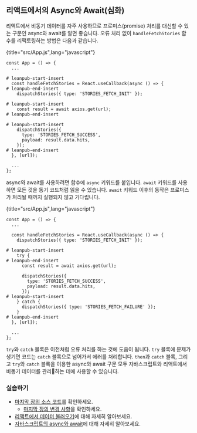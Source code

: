 ## 리액트에서의 Async와 Await(심화)

리액트에서 비동기 데이터를 자주 사용하므로 프로미스(promise) 처리를 대신할 수 있는 구문인 async와 await를 알면 좋습니다. 오류 처리 없이 `handleFetchStories` 함수를 리팩토링하는 방법은 다음과 같습니다.

{title="src/App.js",lang="javascript"}
~~~~~~~
const App = () => {
  ...

# leanpub-start-insert
  const handleFetchStories = React.useCallback(async () => {
# leanpub-end-insert
    dispatchStories({ type: 'STORIES_FETCH_INIT' });

# leanpub-start-insert
    const result = await axios.get(url);
# leanpub-end-insert

# leanpub-start-insert
    dispatchStories({
      type: 'STORIES_FETCH_SUCCESS',
      payload: result.data.hits,
    });
# leanpub-end-insert
  }, [url]);

  ...
};
~~~~~~~

async와 await를 사용하려면 함수에 `async` 키워드를 붙입니다. `await` 키워드를 사용하면 모든 것을 동기 코드처럼 읽을 수 있습니다. `await` 키워드 이후의 동작은 프로미스가 처리될 때까지 실행되지 않고 기다립니다.

{title="src/App.js",lang="javascript"}
~~~~~~~
const App = () => {
  ...

  const handleFetchStories = React.useCallback(async () => {
    dispatchStories({ type: 'STORIES_FETCH_INIT' });

# leanpub-start-insert
    try {
# leanpub-end-insert
      const result = await axios.get(url);

      dispatchStories({
        type: 'STORIES_FETCH_SUCCESS',
        payload: result.data.hits,
      });
# leanpub-start-insert
    } catch {
      dispatchStories({ type: 'STORIES_FETCH_FAILURE' });
    }
# leanpub-end-insert
  }, [url]);

  ...
};
~~~~~~~

`try`와 `catch` 블록은 이전처럼 오류 처리를 하는 것에 도움이 됩니다. `try` 블록에 문제가 생기면 코드는 `catch` 블록으로 넘어가서 에러를 처리합니다. `then`과 `catch` 블록, 그리고 `try`와 `catch` 블록을 이용한 async와 await 구문 모두 자바스크립트와 리액트에서 비동기 데이터를 관리하는 데에 사용할 수 있습니다.

### 실습하기

* [마지막 장의 소스 코드](https://codesandbox.io/s/github/the-road-to-learn-react/hacker-stories/tree/hs/Async-Await-in-React)를 확인하세요.
  * [마지막 장의 변경 사항](https://github.com/the-road-to-learn-react/hacker-stories/compare/hs/Third-Party-Libraries-in-React...hs/Async-Await-in-React?expand=1)을 확인하세요.
* [리액트에서 데이터 불러오기](https://www.robinwieruch.de/react-hooks-fetch-data)에 대해 자세히 알아보세요.
* [자바스크립트의 async와 await](https://developer.mozilla.org/en-US/docs/Web/JavaScript/Reference/Statements/async_function)에 대해 자세히 알아보세요.